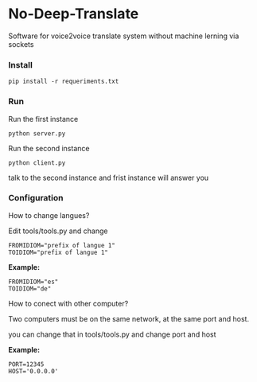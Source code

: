 # No-Deep-Translate

Software for voice2voice translate system without machine lerning via sockets

### Install
	
	pip install -r requeriments.txt

### Run 

Run the first instance

	python server.py

Run the second instance
	
	python client.py

talk to the second instance and frist instance will answer you

### Configuration

How to change langues?

Edit tools/tools.py and change 

	FROMIDIOM="prefix of langue 1"
	TOIDIOM="prefix of langue 1"

**Example:**

	FROMIDIOM="es"
	TOIDIOM="de"


How to conect with other computer?

Two computers must be on the same network, at the same port and host.

you can change that in tools/tools.py and change port and host

**Example:**

	PORT=12345
	HOST='0.0.0.0'